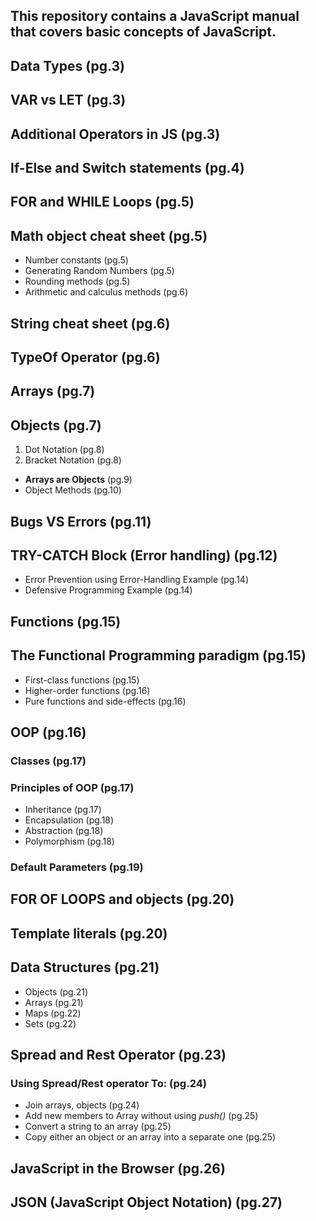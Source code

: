## This repository contains a JavaScript manual that covers basic concepts of JavaScript. 

## Data Types                         (pg.3)
## VAR vs LET                         (pg.3)
## Additional Operators in JS         (pg.3)
## If-Else and Switch statements      (pg.4)
## FOR and WHILE Loops                (pg.5)
## Math object cheat sheet            (pg.5)
* Number constants                    (pg.5)
* Generating Random Numbers           (pg.5)
* Rounding methods                    (pg.5)
* Arithmetic and calculus methods     (pg.6)
## String cheat sheet                 (pg.6)
## TypeOf Operator                    (pg.6)
## Arrays                             (pg.7)
## Objects                            (pg.7)
1. Dot Notation                       (pg.8)
2. Bracket Notation               (pg.8)
* **Arrays are Objects**             (pg.9)
* Object Methods                 (pg.10)
## Bugs VS Errors                                             (pg.11)
## TRY-CATCH Block (Error handling)         (pg.12)
* Error Prevention using Error-Handling Example       (pg.14)
* Defensive Programming Example       (pg.14)
## Functions           (pg.15)
## The Functional Programming paradigm           (pg.15)
* First-class functions    (pg.15)
* Higher-order functions    (pg.16)
* Pure functions and side-effects    (pg.16)
## OOP   (pg.16)
###  Classes (pg.17)
###  Principles of OOP   (pg.17)
* Inheritance    (pg.17)
* Encapsulation    (pg.18)
* Abstraction   (pg.18)
* Polymorphism   (pg.18)
### Default Parameters    (pg.19)
## FOR OF LOOPS and objects    (pg.20)
## Template literals      (pg.20)
## Data Structures   (pg.21)
* Objects   (pg.21)
* Arrays   (pg.21)
* Maps   (pg.22)
* Sets    (pg.22)
## Spread and Rest Operator    (pg.23)
### Using Spread/Rest operator To:    (pg.24)
* Join arrays, objects    (pg.24)
* Add new members to Array without using _push()_    (pg.25)
* Convert a string to an array       (pg.25)
* Copy either an object or an array into a separate one    (pg.25)
## JavaScript in the Browser    (pg.26)
## JSON (JavaScript Object Notation)    (pg.27)
